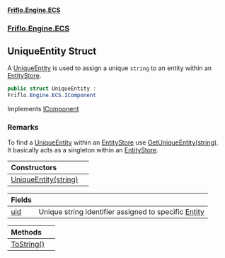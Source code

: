 #### [Friflo.Engine.ECS](index.md 'index')
### [Friflo.Engine.ECS](Friflo.Engine.ECS.md 'Friflo.Engine.ECS')

## UniqueEntity Struct

A [UniqueEntity](UniqueEntity.md 'Friflo.Engine.ECS.UniqueEntity') is used to assign a unique `string` to an entity within an [EntityStore](EntityStore.md 'Friflo.Engine.ECS.EntityStore').

```csharp
public struct UniqueEntity :
Friflo.Engine.ECS.IComponent
```

Implements [IComponent](IComponent.md 'Friflo.Engine.ECS.IComponent')

### Remarks
To find a [UniqueEntity](UniqueEntity.md 'Friflo.Engine.ECS.UniqueEntity') within an [EntityStore](EntityStore.md 'Friflo.Engine.ECS.EntityStore') use [GetUniqueEntity(string)](EntityStoreBase.GetUniqueEntity(string).md 'Friflo.Engine.ECS.EntityStoreBase.GetUniqueEntity(string)').<br/>
It basically acts as a singleton within an [EntityStore](EntityStore.md 'Friflo.Engine.ECS.EntityStore').

| Constructors | |
| :--- | :--- |
| [UniqueEntity(string)](UniqueEntity.UniqueEntity(string).md 'Friflo.Engine.ECS.UniqueEntity.UniqueEntity(string)') | |

| Fields | |
| :--- | :--- |
| [uid](UniqueEntity.uid.md 'Friflo.Engine.ECS.UniqueEntity.uid') | Unique string identifier assigned to specific [Entity](Entity.md 'Friflo.Engine.ECS.Entity') |

| Methods | |
| :--- | :--- |
| [ToString()](UniqueEntity.ToString().md 'Friflo.Engine.ECS.UniqueEntity.ToString()') | |
